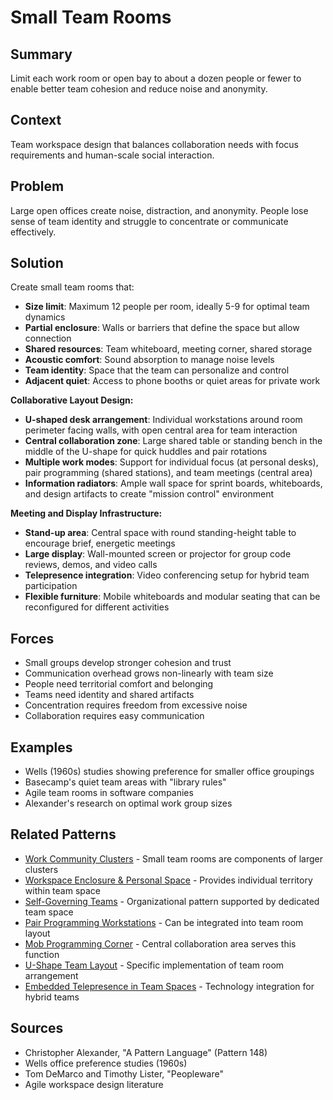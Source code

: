 # Small Team Rooms

## Summary
Limit each work room or open bay to about a dozen people or fewer to enable better team cohesion and reduce noise and anonymity.

## Context
Team workspace design that balances collaboration needs with focus requirements and human-scale social interaction.

## Problem
Large open offices create noise, distraction, and anonymity. People lose sense of team identity and struggle to concentrate or communicate effectively.

## Solution
Create small team rooms that:
- **Size limit**: Maximum 12 people per room, ideally 5-9 for optimal team dynamics
- **Partial enclosure**: Walls or barriers that define the space but allow connection
- **Shared resources**: Team whiteboard, meeting corner, shared storage
- **Acoustic comfort**: Sound absorption to manage noise levels
- **Team identity**: Space that the team can personalize and control
- **Adjacent quiet**: Access to phone booths or quiet areas for private work

**Collaborative Layout Design:**
- **U-shaped desk arrangement**: Individual workstations around room perimeter facing walls, with open central area for team interaction
- **Central collaboration zone**: Large shared table or standing bench in the middle of the U-shape for quick huddles and pair rotations
- **Multiple work modes**: Support for individual focus (at personal desks), pair programming (shared stations), and team meetings (central area)
- **Information radiators**: Ample wall space for sprint boards, whiteboards, and design artifacts to create "mission control" environment

**Meeting and Display Infrastructure:**
- **Stand-up area**: Central space with round standing-height table to encourage brief, energetic meetings
- **Large display**: Wall-mounted screen or projector for group code reviews, demos, and video calls
- **Telepresence integration**: Video conferencing setup for hybrid team participation
- **Flexible furniture**: Mobile whiteboards and modular seating that can be reconfigured for different activities

## Forces
- Small groups develop stronger cohesion and trust
- Communication overhead grows non-linearly with team size
- People need territorial comfort and belonging
- Teams need identity and shared artifacts
- Concentration requires freedom from excessive noise
- Collaboration requires easy communication

## Examples
- Wells (1960s) studies showing preference for smaller office groupings
- Basecamp's quiet team areas with "library rules"
- Agile team rooms in software companies
- Alexander's research on optimal work group sizes

## Related Patterns
- [Work Community Clusters](work-community-clusters.md) - Small team rooms are components of larger clusters
- [Workspace Enclosure & Personal Space](workspace-enclosure-personal-space.md) - Provides individual territory within team space
- [Self-Governing Teams](../organizational/self-governing-teams.md) - Organizational pattern supported by dedicated team space
- [Pair Programming Workstations](pair-programming-workstations.md) - Can be integrated into team room layout
- [Mob Programming Corner](mob-programming-corner.md) - Central collaboration area serves this function
- [U-Shape Team Layout](../cross-disciplinary/u-shape-team-layout.md) - Specific implementation of team room arrangement
- [Embedded Telepresence in Team Spaces](../organizational/embedded-telepresence-team-spaces.md) - Technology integration for hybrid teams

## Sources
- Christopher Alexander, "A Pattern Language" (Pattern 148)
- Wells office preference studies (1960s)
- Tom DeMarco and Timothy Lister, "Peopleware"
- Agile workspace design literature